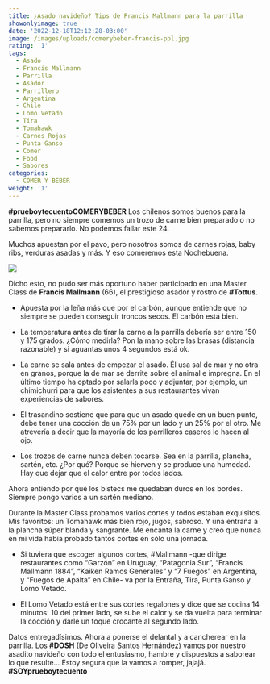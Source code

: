 ```yaml
---
title: ¿Asado navideño? Tips de Francis Mallmann para la parrilla
showonlyimage: true
date: '2022-12-18T12:12:28-03:00'
image: /images/uploads/comerybeber-francis-ppl.jpg
rating: '1'
tags:
  - Asado
  - Francis Mallmann
  - Parrilla
  - Asador
  - Parrillero
  - Argentina
  - Chile
  - Lomo Vetado
  - Tira
  - Tomahawk
  - Carnes Rojas
  - Punta Ganso
  - Comer
  - Food
  - Sabores
categories:
  - COMER Y BEBER
weight: '1'
---
```

**\#prueboytecuentoCOMERYBEBER** Los chilenos somos buenos para la parrilla, pero no siempre comemos un trozo de carne bien preparado o no sabemos prepararlo. No podemos fallar este 24.

<!--more-->

Muchos apuestan por el pavo, pero nosotros somos de carnes rojas, baby ribs, verduras asadas y más. Y eso comeremos esta Nochebuena. 

![](/images/uploads/comerybeber-francis-ppl.jpg)

Dicho esto, no pudo ser más oportuno haber participado en una Master Class de **Francis Mallmann** (66), el prestigioso asador y rostro de **\#Tottus**. 

* Apuesta por la leña más que por el carbón, aunque entiende que no siempre se pueden conseguir troncos secos. El carbón está bien.



* La temperatura antes de tirar la carne a la parrilla debería ser entre 150 y 175 grados. ¿Cómo medirla? Pon la mano sobre las brasas (distancia razonable) y si aguantas unos 4 segundos está ok.



* La carne se sala antes de empezar el asado. Él usa sal de mar y no otra en granos, porque la de mar se derrite sobre el animal e impregna. En el último tiempo ha optado por salarla poco y adjuntar, por ejemplo, un chimichurri para que los asistentes a sus restaurantes vivan experiencias de sabores.



* El trasandino sostiene que para que un asado quede en un buen punto, debe tener una cocción de un 75% por un lado y un 25% por el otro. Me atrevería a decir que la mayoría de los parrilleros caseros lo hacen al ojo.

 

* Los trozos de carne nunca deben tocarse. Sea en la parrilla, plancha, sartén, etc. ¿Por qué? Porque se hierven y se produce una humedad. Hay que dejar que el calor entre por todos lados.

Ahora entiendo por qué los bistecs me quedaban duros en los bordes. Siempre pongo varios a un sartén mediano.

Durante la Master Class probamos varios cortes y todos estaban exquisitos. Mis favoritos: un Tomahawk más bien rojo, jugos, sabroso. Y una entraña a la plancha súper blanda y sangrante. Me encanta la carne y creo que nunca en mi vida había probado tantos cortes en sólo una jornada.

* Si tuviera que escoger algunos cortes, #Mallmann -que dirige restaurantes como “Garzón” en Uruguay, “Patagonia Sur”,  “Francis Mallmann 1884”, “Kaiken Ramos Generales” y “7 Fuegos” en Argentina, y “Fuegos de Apalta” en Chile- va por la Entraña, Tira, Punta Ganso y Lomo Vetado.

  

* El Lomo Vetado está entre sus cortes regalones y dice que se cocina 14 minutos: 10 del primer lado, se sube el calor y se da vuelta para terminar la cocción y darle un toque crocante al segundo lado.

Datos entregadísimos. Ahora a ponerse el delantal y a cancherear en la parrilla. Los **\#DOSH** (De Oliveira Santos Hernández) vamos por nuestro asadito navideño con todo el entusiasmo, hambre y dispuestos a saborear lo que resulte… Estoy segura que la vamos a romper, jajajá. **\#SOYprueboytecuento**
